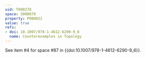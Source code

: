```yaml
---
uid: T000278
space: S000079
property: P000022
value: true
refs:
- doi: 10.1007/978-1-4612-6290-9_6
  name: Counterexamples in Topology
---
```


See item #4 for space #87 in {{doi:10.1007/978-1-4612-6290-9_6}}.
